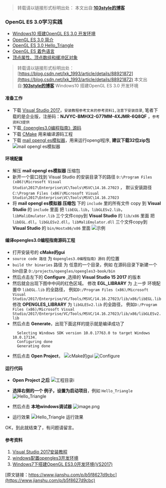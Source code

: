 >转载请以链接形式标明出处： 
本文出自:[**103style的博客**](http://blog.csdn.net/lxk_1993) 

### OpenGL ES 3.0学习实践
* [Windows10 搭建OpenGL ES 3.0 开发环境](https://blog.csdn.net/lxk_1993/article/details/88921872)
* [OpenGL ES 3.0 简介](https://blog.csdn.net/lxk_1993/article/details/88927836)
* [OpenGL ES 3.0  Hello_Triangle](https://blog.csdn.net/lxk_1993/article/details/88982974)
* [OpenGL ES 着色语言](https://blog.csdn.net/lxk_1993/article/details/89046177)
* [顶点属性、顶点数组和缓冲区对象](https://blog.csdn.net/lxk_1993/article/details/89065284)


>转载请以链接形式标明出处： [https://blog.csdn.net/lxk_1993/article/details/88921872](https://blog.csdn.net/lxk_1993/article/details/88921872)
本文出自:[**103style的博客**](http://blog.csdn.net/lxk_1993) 
Windows10 搭建OpenGL ES 3.0 开发环境

####  准备工作
* 下载 [Visual Studio 2017](https://visualstudio.microsoft.com/zh-hans/downloads/)，`安装教程参考文末的参考资料1,注意下安装目录`, 笔者下载的是企业版，注册码：**NJVYC-BMHX2-G77MM-4XJMR-6Q8QF** ，`参考资料3提供`
* 下载[《opengles3.0编程指南》源码](https://github.com/danginsburg/opengles3-book)
* 下载 [CMake](https://cmake.org/download/) 用来编译源码工程
* 下载 [mail opengl es模拟器](https://developer.arm.com/tools-and-software/graphics-and-gaming/graphics-development-tools/opengl-es-emulator/downloads)，用来运行opengl程序, **建议下载32位zip包**
![mail opengl es模拟器](https://upload-images.jianshu.io/upload_images/1709375-7116be3d60f04d3a.png?imageMogr2/auto-orient/strip%7CimageView2/2/w/1240)

#### 环境配置
* 解压 **mail opengl es模拟器** 压缩包 
* 新开一个窗口找到 Visual Studio 的安装目录下的路径 
 `D:\Program Files (x86)\Microsoft Visual Studio\2017\Enterprise\VC\Tools\MSVC\14.16.27023` ，
  默认安装路径  `C:\Program Files (x86)\Microsoft Visual Studio\2017\Enterprise\VC\Tools\MSVC\14.16.27023`
* 将 **mail opengl es模拟器 压缩包** 下的
   `include` 里的所有文件 copy 到  **Visual Studio** 的 `include` 里面
  把 `libEGL.lib`，`libGLESv2.lib`，`libMaliEmulator.lib` 三个文件copy到   **Visual Studio** 的 `lib/x86` 里面
  把 `libEGL.dll`，`libGLESv2.dll`，`libMaliEmulator.dll` 三个文件copy到   **Visual Studio** 的 `bin/Hostx86/x86` 里面
![示例](https://upload-images.jianshu.io/upload_images/1709375-87432c585c9c4442.png?imageMogr2/auto-orient/strip%7CimageView2/2/w/1240)

#### 编译opengles3.0编程指南源码工程
* 打开安装号的 **cMake的gui**
 * `source code 路径` 为 `《opengles3.0编程指南》源码` 的位置
 *  `build thr binaries` 路径 为 任意的一个目录，例如 在源码目录下新建一个bin目录 `D:/projects/opengles/opengles3-book/bin`
 * 然后点击左下的 **Configure** ,选择的 **Visual Studio 15 2017** 的版本
 * 然后就会出现下图中中间的红色区域。
   修改  **EGL_LIBRARY** 为 上一步 环境配置中 `libEGL.lib` 的全路径，
例如`D:/Program Files (x86)/Microsoft Visual Studio/2017/Enterprise/VC/Tools/MSVC/14.16.27023/lib/x86/libEGL.lib`
   修改 **OPENGLES_LIBRARY** 为  `libGLESv2.lib` 的全路径，
例如`D:/Program Files (x86)/Microsoft Visual Studio/2017/Enterprise/VC/Tools/MSVC/14.16.27023/lib/x86/libGLESv2.lib`
* 然后点击 **Generate**，出现下面这样的提示就是编译成功了
    ```
      Selecting Windows SDK version 10.0.17763.0 to target Windows 10.0.17134.
      Configuring done
      Generating done
    ```
* 然后点击 **Open Project**，
![cMake的gui](https://upload-images.jianshu.io/upload_images/1709375-34528896d33d9b53.png?imageMogr2/auto-orient/strip%7CimageView2/2/w/1240)
![Configure](https://upload-images.jianshu.io/upload_images/1709375-3b018404cc5bfd29.png?imageMogr2/auto-orient/strip%7CimageView2/2/w/1240)


#### 运行代码
* **Open Project 之后**
![工程目录i](https://upload-images.jianshu.io/upload_images/1709375-5bbbc1e3393fe797.png?imageMogr2/auto-orient/strip%7CimageView2/2/w/1240)
* **选择右侧的一个 例子，设置为启动项目**，例如 `Hello_Triangle`
  ![Hello_Triangle](https://upload-images.jianshu.io/upload_images/1709375-64c5e4c991867bd1.png?imageMogr2/auto-orient/strip%7CimageView2/2/w/1240)
* 然后点击 **本地windows调试器**
![image.png](https://upload-images.jianshu.io/upload_images/1709375-0f450752dbf97815.png?imageMogr2/auto-orient/strip%7CimageView2/2/w/1240)

* 运行效果
![Hello_Triangle 运行效果](https://upload-images.jianshu.io/upload_images/1709375-c2cd404ccb003c87.png?imageMogr2/auto-orient/strip%7CimageView2/2/w/1240)

OK，到此就结束了，有问题请留言。

#### 参考资料
1. [Visual Studio 2017安装教程](https://jingyan.baidu.com/article/a948d6512f00d70a2dcd2edc.html)
2. [windows配置opengles3开发环境](https://blog.csdn.net/mmy545237835/article/details/80762150)
3. [Windows7下搭建OpenGL ES3.0开发环境(VS2017)](https://blog.csdn.net/u010312436/article/details/82984322)

[原文链接：https://www.jianshu.com/p/b5f8627d9cbc](https://www.jianshu.com/p/b5f8627d9cbc)
